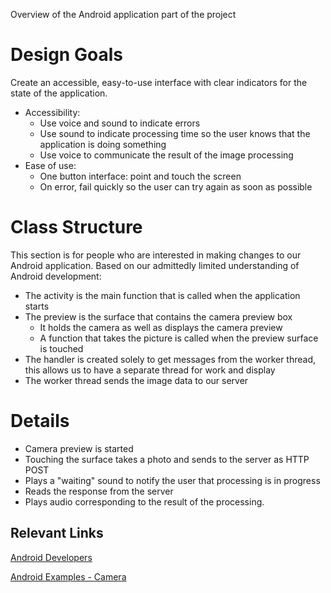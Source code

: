 Overview of the Android application part of the project

# Design Goals #
Create an accessible, easy-to-use interface with clear indicators for the state of the application.
  * Accessibility:
    * Use voice and sound to indicate errors
    * Use sound to indicate processing time so the user knows that the application is doing something
    * Use voice to communicate the result of the image processing
  * Ease of use:
    * One button interface: point and touch the screen
    * On error, fail quickly so the user can try again as soon as possible

# Class Structure #
This section is for people who are interested in making changes to our Android application.
Based on our admittedly limited understanding of Android development:
  * The activity is the main function that is called when the application starts
  * The preview is the surface that contains the camera preview box
    * It holds the camera as well as displays the camera preview
    * A function that takes the picture is called when the preview surface is touched
  * The handler is created solely to get messages from the worker thread, this allows us to have a separate thread for work and display
  * The worker thread sends the image data to our server

# Details #
  * Camera preview is started
  * Touching the surface takes a photo and sends to the server as HTTP POST
  * Plays a "waiting" sound to notify the user that processing is in progress
  * Reads the response from the server
  * Plays audio corresponding to the result of the processing.

## Relevant Links ##
[Android Developers](http://developer.android.com/index.html)

[Android Examples - Camera](http://marakana.com/forums/android/android_examples/39.html)